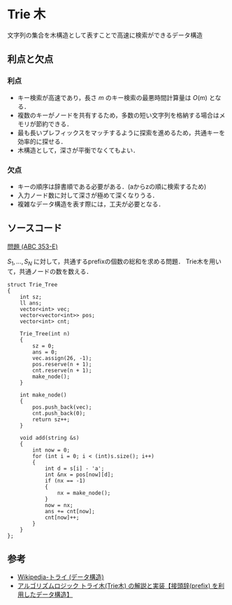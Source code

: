 # Trie 木
文字列の集合を木構造として表すことで高速に検索ができるデータ構造

## 利点と欠点
### 利点
- キー検索が高速であり，長さ $m$ のキー検索の最悪時間計算量は $O(m)$ となる．
- 複数のキーがノードを共有するため，多数の短い文字列を格納する場合はメモリが節約できる．
- 最も長いプレフィックスをマッチするように探索を進めるため，共通キーを効率的に探せる．
- 木構造として，深さが平衡でなくてもよい．

### 欠点
- キーの順序は辞書順である必要がある．(aからzの順に検索するため)
- 入力ノード数に対して深さが極めて深くなりうる．
- 複雑なデータ構造を表す際には，工夫が必要となる．

## ソースコード

[問題 (ABC 353-E)](https://atcoder.jp/contests/abc353/tasks/abc353_e)

$S_{1}, ... , S_{N}$ に対して，共通するprefixの個数の総和を求める問題．
Trie木を用いて，共通ノードの数を数える．

```
struct Trie_Tree
{
    int sz;
    ll ans;
    vector<int> vec;
    vector<vector<int>> pos;
    vector<int> cnt;

    Trie_Tree(int n)
    {
        sz = 0;
        ans = 0;
        vec.assign(26, -1);
        pos.reserve(n + 1);
        cnt.reserve(n + 1);
        make_node();
    }

    int make_node()
    {
        pos.push_back(vec);
        cnt.push_back(0);
        return sz++;
    }

    void add(string &s)
    {
        int now = 0;
        for (int i = 0; i < (int)s.size(); i++)
        {
            int d = s[i] - 'a';
            int &nx = pos[now][d];
            if (nx == -1)
            {
                nx = make_node();
            }
            now = nx;
            ans += cnt[now];
            cnt[now]++;
        }
    }
};
```

## 参考
- [Wikipedia-トライ (データ構造)](https://ja.wikipedia.org/wiki/%E3%83%88%E3%83%A9%E3%82%A4_(%E3%83%87%E3%83%BC%E3%82%BF%E6%A7%8B%E9%80%A0))
- [アルゴリズムロジック トライ木(Trie木) の解説と実装【接頭辞(prefix) を利用したデータ構造】](https://algo-logic.info/trie-tree/)
